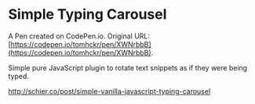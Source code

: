 # Simple Typing Carousel 

A Pen created on CodePen.io. Original URL: [https://codepen.io/tomhckr/pen/XWNrbbB](https://codepen.io/tomhckr/pen/XWNrbbB).

Simple pure JavaScript plugin to rotate text snippets as if they were being typed.

http://schier.co/post/simple-vanilla-javascript-typing-carousel
